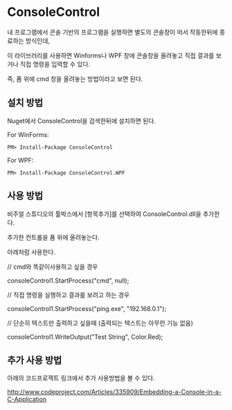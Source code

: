 ConsoleControl
==============

내 프로그램에서 콘솔 기반의 프로그램을 실행하면 별도의 콘솔창이 떠서 작동한뒤에 종료하는 방식인데, 

이 라이브러리를 사용하면 Winforms나 WPF 창에 콘솔창을 올려놓고 직접 결과를 보거나 직접 명령을 입력할 수 있다. 

즉, 폼 위에 cmd 창을 올려놓는 방법이라고 보면 된다. 


설치 방법
-------------------------

Nuget에서 ConsoleControl을 검색한뒤에 설치하면 된다. 

For WinForms:

````
PM> Install-Package ConsoleControl
````

For WPF:

````
PM> Install-Package ConsoleControl.WPF
````


사용 방법
--------------------
비주얼 스튜디오의 툴박스에서 [항목추가]를 선택하여 ConsoleControl.dll을 추가한다. 

추가한 컨트롤을 폼 위에 올려놓는다. 

아래처럼 사용한다. 

// cmd와 똑같이사용하고 싶을 경우

consoleControl1.StartProcess("cmd", null);

// 직접 명령을 실행하고 결과를 보려고 하는 경우

consoleControl1.StartProcess("ping.exe", "192.168.0.1");

// 단순히 텍스트만 출력하고 싶을때 (출력되는 텍스트는 아무런 기능 없음)

consoleControl1.WriteOutput("Test String", Color.Red);


추가 사용 방법
-------------------------------

아래의 코드프로젝트 링크에서 추가 사용방법을 볼 수 있다. 

http://www.codeproject.com/Articles/335909/Embedding-a-Console-in-a-C-Application

